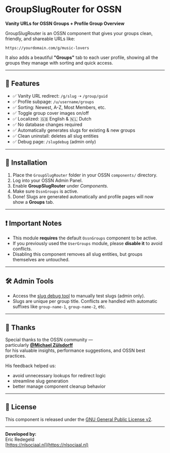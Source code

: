 
# GroupSlugRouter for OSSN

**Vanity URLs for OSSN Groups + Profile Group Overview**

GroupSlugRouter is an OSSN component that gives your groups clean, friendly, and shareable URLs like:

```
https://yourdomain.com/g/music-lovers
```

It also adds a beautiful **"Groups"** tab to each user profile, showing all the groups they manage with sorting and quick access.

---

## 🌟 Features

- ✅ Vanity URL redirect: `/g/slug` ➝ `/group/guid`
- ✅ Profile subpage: `/u/username/groups`
- ✅ Sorting: Newest, A-Z, Most Members, etc.
- ✅ Toggle group cover images on/off
- ✅ Localized: 🇬🇧 English & 🇳🇱 Dutch
- ✅ No database changes required
- ✅ Automatically generates slugs for existing & new groups
- ✅ Clean uninstall: deletes all slug entities
- ✅ Debug page: `/slugdebug` (admin only)

---

## 🔧 Installation

1. Place the `GroupSlugRouter` folder in your OSSN `components/` directory.
2. Log into your OSSN Admin Panel.
3. Enable **GroupSlugRouter** under *Components*.
4. Make sure `OssnGroups` is active.
5. Done! Slugs are generated automatically and profile pages will now show a **Groups** tab.

---

## ❗ Important Notes

- This module **requires** the default `OssnGroups` component to be active.
- If you previously used the `UserGroups` module, please **disable it** to avoid conflicts.
- Disabling this component removes all slug entities, but groups themselves are untouched.

---

## 🛠️ Admin Tools

- Access the [slug debug tool](https://yourdomain.com/slugdebug) to manually test slugs (admin only).
- Slugs are unique per group title. Conflicts are handled with automatic suffixes like `group-name-1`, `group-name-2`, etc.

---

## 🙌 Thanks

Special thanks to the OSSN community —  
particularly [**@Michael Zülsdorff**](https://www.opensource-socialnetwork.org/member/view/16608)  
for his valuable insights, performance suggestions, and OSSN best practices.

His feedback helped us:
- avoid unnecessary lookups for redirect logic  
- streamline slug generation  
- better manage component cleanup behavior

---

## 📜 License

This component is released under the [GNU General Public License v2](https://www.gnu.org/licenses/old-licenses/gpl-2.0.html).

---

**Developed by:**  
Eric Redegeld  
[https://nlsociaal.nl](https://nlsociaal.nl)
